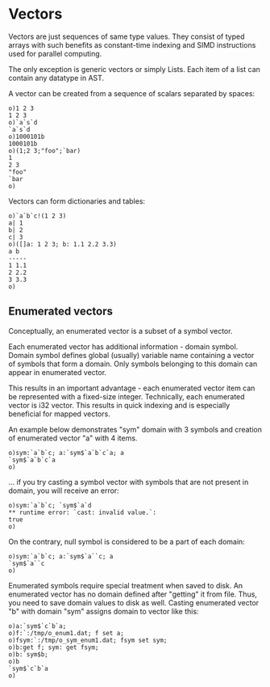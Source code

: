 # Vectors

Vectors are just sequences of same type values. They consist of typed arrays with such benefits as constant-time indexing and SIMD instructions used for parallel computing.

The only exception is generic vectors or simply Lists. Each item of a list can contain any datatype in AST.

A vector can be created from a sequence of scalars separated by spaces:

```o
o)1 2 3
1 2 3
o)`a`s`d
`a`s`d
o)1000101b
1000101b
o)(1;2 3;"foo";`bar)
1
2 3
"foo"
`bar
o)
```

Vectors can form dictionaries and tables:

```o
o)`a`b`c!(1 2 3)
a| 1
b| 2
c| 3
o)([]a: 1 2 3; b: 1.1 2.2 3.3)
a b
-----
1 1.1
2 2.2
3 3.3
o)
```

## Enumerated vectors

Conceptually, an enumerated vector is a subset of a symbol vector.

Each enumerated vector has additional information - domain symbol. Domain symbol defines global (usually) variable name containing a vector of symbols that form a domain. Only symbols belonging to this domain can appear in enumerated vector.

This results in an important advantage - each enumerated vector item can be represented with a fixed-size integer. Technically, each enumerated vector is i32 vector. This results in quick indexing and is especially beneficial for mapped vectors.

An example below demonstrates "sym" domain with 3 symbols and creation of enumerated vector "a" with 4 items.

```o
o)sym:`a`b`c; a:`sym$`a`b`c`a; a
`sym$`a`b`c`a
o)
```

... if you try casting a symbol vector with symbols that are not present in domain, you will receive an error:

```o
o)sym:`a`b`c; `sym$`a`d
** runtime error: `cast: invalid value.`:
true
o)
```

On the contrary, null symbol is considered to be a part of each domain:

```o
o)sym:`a`b`c; a:`sym$`a``c; a
`sym$`a``c
o)
```

Enumerated symbols require special treatment when saved to disk. An enumerated vector has no domain defined after "getting" it from file. Thus, you need to save domain values to disk as well. Casting enumerated vector "b" with domain "sym" assigns domain to vector like this:

```o
o)a:`sym$`c`b`a;
o)f:`:/tmp/o_enum1.dat; f set a;
o)fsym:`:/tmp/o_sym_enum1.dat; fsym set sym;
o)b:get f; sym: get fsym;
o)b:`sym$b;
o)b
`sym$`c`b`a
o)
```
